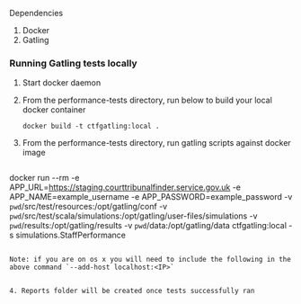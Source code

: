 Dependencies
1. Docker
2. Gatling 


### Running Gatling tests locally

1. Start docker daemon 
2. From the performance-tests directory, run below to build your local docker container

    ```
    docker build -t ctfgatling:local . 

    ```


3. From the performance-tests directory, run gatling scripts against docker image
   ```
 docker run --rm -e APP_URL=https://staging.courttribunalfinder.service.gov.uk -e APP_NAME=example_username -e APP_PASSWORD=example_password -v `pwd`/src/test/resources:/opt/gatling/conf -v `pwd`/src/test/scala/simulations:/opt/gatling/user-files/simulations -v `pwd`/results:/opt/gatling/results -v `pwd`/data:/opt/gatling/data ctfgatling:local -s simulations.StaffPerformance
   ```

Note: if you are on os x you will need to include the following in the above command `--add-host localhost:<IP>`

    
4. Reports folder will be created once tests successfully ran
